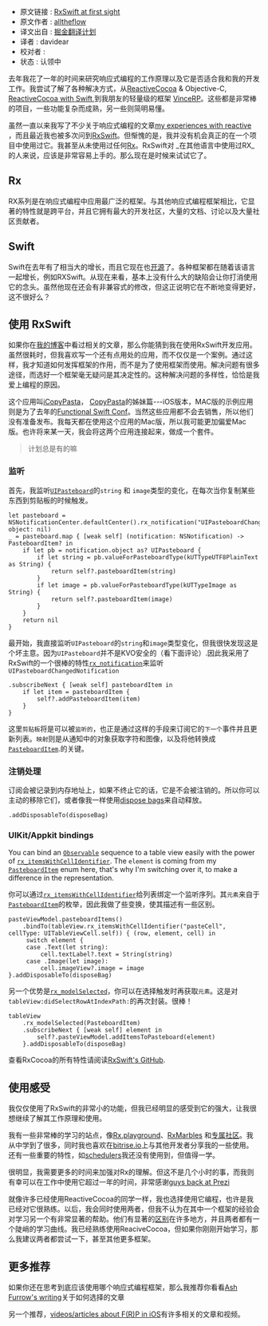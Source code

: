 * 原文链接 : [RxSwift at first sight](https://blog.alltheflow.com/rxswift-at-first-sight/?utm_campaign=iOS%2BDev%2BWeekly&utm_medium=email&utm_source=iOS_Dev_Weekly_Issue_236)
* 原文作者 : [alltheflow](https://blog.alltheflow.com/)
* 译文出自 : [掘金翻译计划](https://github.com/xitu/gold-miner)
* 译者 : davidear
* 校对者 :
* 状态 : 认领中


去年我花了一年的时间来研究响应式编程的工作原理以及它是否适合我和我的开发工作。我尝试了解了各种解决方式，从[ReactiveCocoa](https://github.com/ReactiveCocoa/ReactiveCocoa) & Objective-C, [ReactiveCocoa with Swift](https://blog.alltheflow.com/reactive-swift-upgrading-to-reactivecocoa-3-0/),到我朋友的轻量级的框架 [VinceRP](https://github.com/bvic23/VinceRP)。这些都是非常棒的项目，一些功能复杂而成熟，另一些则简明易懂。

虽然一直以来我写了不少关于响应式编程的文章[my experiences with reactive](https://blog.alltheflow.com/tag/reactive/) ，而且最近我也被多次问到[RxSwift](https://github.com/ReactiveX/RxSwift)。但惭愧的是，我并没有机会真正的在一个项目中使用过它。我甚至从未使用过任何[Rx](http://reactivex.io/languages.html)。RxSwift对 _在其他语言中使用过RX_的人来说，应该是非常容易上手的。那么现在是时候来试试它了。
## Rx

RX系列是在响应式编程中应用最广泛的框架。与其他响应式编程框架相比，它显著的特性就是跨平台，并且它拥有最大的开发社区，大量的文档、讨论以及大量社区贡献者。

## Swift

Swift在去年有了相当大的增长，而且它现在也[开源](https://github.com/apple/swift)了。各种框架都在随着该语言一起增长，例如RXSwift。从现在来看，基本上没有什么大的缺陷会让你打消使用它的念头。虽然他现在还会有非兼容式的修改，但这正说明它在不断地变得更好，这不很好么？

## 使用 RxSwift

如果你在[我的博客](https://blog.alltheflow.com)中看过相关的文章，那么你能猜到我在使用RxSwift开发应用。虽然很耗时，但我喜欢写一个还有点用处的应用，而不仅仅是一个案例。通过这样，我才知道如何发挥框架的作用，而不是为了使用框架而使用。解决问题有很多途径，而选好一个框架毫无疑问是其决定性的。这种解决问题的多样性，恰恰是我爱上编程的原因。


这个应用叫[iCopyPasta](https://github.com/alltheflow/iCopyPasta)， [CopyPasta](https://github.com/alltheflow/copypasta)的姊妹篇---iOS版本，MAC版的示例应用则是为了去年的[Functional Swift Conf](http://2015.funswiftconf.com/)。当然这些应用都不会去销售，所以他们没有准备发布。我每天都在使用这个应用的Mac版，所以我可能更加偏爱Mac版。也许将来某一天，我会将这两个应用连接起来，做成一个套件。

> 计划总是有的嘛

### 监听

首先，我监听[`UIPasteboard`](https://developer.apple.com/library/prerelease/ios/documentation/UIKit/Reference/UIPasteboard_Class/index.html)的`string` 和 `image`类型的变化，在每次当你复制某些东西到剪贴板的时候触发。

    let pasteboard = NSNotificationCenter.defaultCenter().rx_notification("UIPasteboardChangedNotification", object: nil)
    _ = pasteboard.map { [weak self] (notification: NSNotification) -> PasteboardItem? in
        if let pb = notification.object as? UIPasteboard {
            if let string = pb.valueForPasteboardType(kUTTypeUTF8PlainText as String) {
                return self?.pasteboardItem(string)
            }
            if let image = pb.valueForPasteboardType(kUTTypeImage as String) {
                return self?.pasteboardItem(image)
            }
        }
        return nil
    }


最开始，我直接监听`UIPasteboard`的`string`和`image`类型变化，但我很快发现这是个坏主意。因为`UIPasteboard`并不是KVO安全的（看下面评论）.因此我采用了RxSwift的一个很棒的特性[`rx_notification`](https://github.com/ReactiveX/RxSwift/blob/83bac6db0cd4f7dd3e706afc6747bd5797ea16ff/RxCocoa/Common/Observables/NSNotificationCenter%2BRx.swift#L23)来监听 `UIPasteboardChangedNotification` 

    .subscribeNext { [weak self] pasteboardItem in
        if let item = pasteboardItem {
            self?.addPasteboardItem(item)
        }
    }

这里`剪贴板`将是可以被`监听的`，也正是通过这样的手段来订阅它的`下一个`事件并且更新列表。`映射`则是从通知中的对象获取字符和图像，以及将他转换成 [`PasteboardItem`](https://github.com/alltheflow/iCopyPasta/blob/master/iCopyPasta/PasteboardItem.swift#L41).的关键。

### 注销处理

订阅会被记录到内存地址上，如果不终止它的话，它是不会被注销的。所以你可以主动的移除它们，或者像我一样使用[dispose bags](https://github.com/ReactiveX/RxSwift/blob/master/Documentation/GettingStarted.md#dispose-bags)来自动释放。

    .addDisposableTo(disposeBag)

### UIKit/Appkit bindings

You can bind an [`Observable`](https://github.com/ReactiveX/RxSwift/blob/master/Documentation/GettingStarted.md#observables-aka-sequences) sequence to a table view easily with the power of [`rx_itemsWithCellIdentifier`](https://github.com/ReactiveX/RxSwift/blob/b00d35a5ef13dbcf57257f47fb14a60a2c924d19/RxCocoa/iOS/UITableView%2BRx.swift#L46). The `element` is coming from my [`PasteboardItem`](https://github.com/alltheflow/iCopyPasta/blob/master/iCopyPasta/PasteboardItem.swift#L41) enum here, that's why I'm switching over it, to make a difference in the representation.

你可以通过[`rx_itemsWithCellIdentifier`](https://github.com/ReactiveX/RxSwift/blob/b00d35a5ef13dbcf57257f47fb14a60a2c924d19/RxCocoa/iOS/UITableView%2BRx.swift#L46)给列表绑定一个监听序列。其`元素`来自于[`PasteboardItem`](https://github.com/alltheflow/iCopyPasta/blob/master/iCopyPasta/PasteboardItem.swift#L41)的枚举，因此我做了些变换，使其描述有一些区别。

    pasteViewModel.pasteboardItems()
        .bindTo(tableView.rx_itemsWithCellIdentifier("pasteCell", cellType: UITableViewCell.self)) { (row, element, cell) in
         switch element {
         case .Text(let string):
             cell.textLabel?.text = String(string)
         case .Image(let image):
             cell.imageView?.image = image
    }.addDisposableTo(disposeBag)

另一个优势是[`rx_modelSelected`](https://github.com/ReactiveX/RxSwift/blob/b00d35a5ef13dbcf57257f47fb14a60a2c924d19/RxCocoa/iOS/UITableView%2BRx.swift#L204)，你可以在选择触发时再获取`元素`。这是对`tableView:didSelectRowAtIndexPath:`的再次封装。很棒！

    tableView
        .rx_modelSelected(PasteboardItem)
        .subscribeNext { [weak self] element in
            self?.pasteViewModel.addItemsToPasteboard(element)
        }.addDisposableTo(disposeBag)

查看RxCocoa的所有特性请阅读[RxSwift's GitHub](https://github.com/ReactiveX/RxSwift/blob/master/Documentation/API.md#rxcocoa-extensions).

## 使用感受

我仅仅使用了RxSwift的非常小的功能，但我已经明显的感受到它的强大，让我很想继续了解其工作原理和使用。

我有一些非常棒的学习的站点，像[Rx.playground](https://github.com/ReactiveX/RxSwift/tree/master/Rx.playground)、[RxMarbles](http://rxmarbles.com/) 和[专属社区](https://github.com/ReactiveX)。我从中学到了很多，同时我也喜欢在[bitrise.io](http://bitrise.io)上与其他开发者分享我的一些使用。还有一些重要的特性，如[schedulers](https://github.com/ReactiveX/RxSwift/blob/master/Documentation/Schedulers.md#custom-schedulers)我还没有使用到，但值得一学。

很明显，我需要更多的时间来加强对Rx的理解。但这不是几个小时的事，而我则有幸可以在工作中使用它超过一年的时间，非常感谢[guys back at Prezi](https://twitter.com/bvic23)


就像许多已经使用ReactiveCocoa的同学一样，我也选择使用它编程，也许是我已经对它很熟练。以后，我会同时使用两者，但我不认为在其中一个框架的经验会对学习另一个有非常显著的帮助。他们有显著的[区别](https://stackoverflow.com/questions/32542846/reactivecocoa-vs-rxswift-pros-and-cons/32581824#32581824)在许多地方，并且两者都有一个陡峭的学习曲线。我已经熟练使用ReaciveCocoa，但如果你刚刚开始学习，那么我建议两者都尝试一下，甚至其他更多框架。

## 更多推荐

如果你还在思考到底应该使用哪个响应式编程框架，那么我推荐你看看[Ash Furrow's writing](https://ashfurrow.com/blog/reactivecocoa-vs-rxswift/)关于如何选择的文章

另一个推荐，[videos/articles about F(R)P in iOS](https://gist.github.com/JaviLorbada/4a7bd6129275ebefd5a6)有许多相关的文章和视频。
